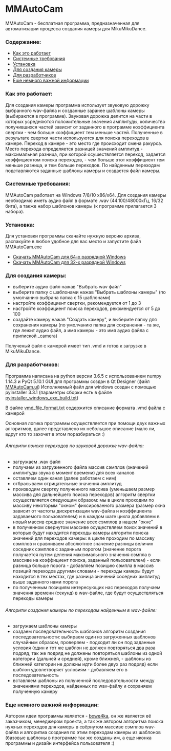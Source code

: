# MMAutoCam

MMAutoCam - бесплатная программа, предназначенная для
автоматизации процесса создания камеры для MikuMikuDance.

### Содержание:

- [Как это работает](#Как-это-работает)
- [Системные требования](#Системные-требования)
- [Установка](#Установка)
- [Для создания камеры](#Для-создания-камеры)
- [Для разработчиков](#Для-разработчиков)
- [Еше немного важной информации](#Еще-немного-важной-информации)

### Как это работает:

Для создания камеры программа использует звуковую дорожку выбранного wav-файла
и созданные заранее шаблоны камеры (выбираются в программе).
Звуковая дорожка делится на части в которых усредняются положительные значения амплитуды,
количество получившихся частей зависит от заданного в программе коэффициента свертки -
чем больше коэффициент тем меньше частей. Полученные в результате свертки части используются
для поиска переходов в камере.
Переход в камере - это место где происходит смена ракурса.
Место перехода определяется разницей значений амплитуд - максимальная разница, при которой осушествляется переход,
задается коэффициентом поиска переходов, - чем больше этот коэффициент тем меньше разница, и тем больше переходов.
По найденным переходам подставляются заданные шаблоны камеры и создается файл камеры.

### Системные требования:

ММAutoCam работает на Windows 7/8/10 x86/x64.
Для создания камеры необходимо иметь аудио файл в формате .wav (44.100/48000кГц, 16/32 бита),
а также набор шаблонов камеры (к программе прилагается 3 набора).

### Установка:

Для установки программы скачайте нужную версию архива, распакуйте в любое удобное для вас место
и запустите файл MMAutoCam.exe

- [Скачать MMAutoCam для 64-х разрядной Windows](https://github.com/weirdbrume/MMAutoCam/tree/master/bin/MMAutoCam_x64.rar)
- [Скачать MMAutoCam для 32-х разрядной Windows](https://github.com/weirdbrume/MMAutoCam/tree/master/bin/MMAutoCam_x86.rar)

### Для создания камеры:

- выберите аудио файл нажав "Выбрать wav файл"
- выберите папку с шаблонами нажав "Выбрать шаблоны камеры" (по умолчанию выбрана папка с 15 шаблонами)
- настройте коэффициент свертки, рекомендуется от 1 до 3
- настройте коэффициент поиска переходов, рекомендуется от 5 до 100
- создайте камеру нажав "Создать камеру", и выберите папку для сохранения камеры (по умолчанию папка для
  сохранения - та же, где лежит аудио файл, а имя камеры - это имя аудио файла с припиской _camera)

Полученый файл с камерой имеет тип .vmd и готов к загрузке в MikuMikuDance.

### Для разработчиков:

Программа написана на python версии 3.6.5 с использованием numpy 1.14.3 и PyQt 5.10.1
GUI для программы создан в Qt Designer (файл [MMAutoCam.ui](https://github.com/weirdbrume/MMAutoCam/blob/master/MMAutoCam.ui))
Исполняемый файл для windows создан с помощью pyinstaller 3.3.1 (параметры сборки есть в файле [pyinstaller_windows_exe_build.txt](https://github.com/weirdbrume/MMAutoCam/blob/master/pyinstaller_windows_exe_build.txt))

В файле [vmd_file_format.txt](https://github.com/weirdbrume/MMAutoCam/blob/master/vmd_file_format.txt) содержится описание формата .vmd файла с камерой

Основная логика программы осуществляется при помощи двух важных алгоритмов, далее
представлено их небольшое описание (мало ли, вдруг кто то захочет в этом поразбираться :)

###### Алгоритм поиска переходов по звуковой дорожке wav-файла:

- загружаем .wav файл
- получаем из загруженного файла массив сэмплов (значений амплитуды звука в момент времени) для всех каналов
- оставляем один канал (далее работаем с ним)
- отбрасываем отрицательные значения амплитуд
- производим свертку полученного массива (уменьшаем размер массива для дальнейшего поиска переходов)
  алгоритм свертки осуществляется следующим образом: мы в цикле проходим по массиву некоторым "окном" фиксированного
  размера (размер окна зависит от частоты дискретизации wav-файла и коэффициента задаваемого пользователем)
  и в каждом шаге цикла добавляем в новый массив среднее значение всех сэмплов в нашем "окне"
- в полученном свернутом массиве осуществляем поиск значений в которых будут находится переходы камеры
  алгоритм поиска значений для переходов камеры: в цикле проходим по массиву сэмплов и сравниваем
  абсолютное значение разницы величин соседних сэмплов с заданным порогом (значение порога получается путем
  деления максимального значения сэмпла в массиве на коэффициент поиска, заданный пользователем) - если
  разница больше порога - добавляем позицию сэмпла в массив позиций переходов
  другими словами - переходы камеры будут находится в тех местах, где разница значений соседних амплитуд
  выше заданного нами порога
- по полученным позициям интересующих нас переходов получаем значения времени (секунд) в wav-файле, где
  будут осуществляться переходы камеры

###### Алгоритм создания камеры по переходам найденным в wav-файле:

- загружаем шаблоны камеры
- создаем последовательность шаблонов
  алгоритм создания последовательности: выбираем один из загруженных шаблонов случайным образом,
  проверяем - подходит ли он под заданные условия (один и тот же шаблон не должен повторяться
  два раза подряд, так же подряд не должены повторяться шаблоны из одной категории (дальней и
  средней), кроме ближней, -  шаблоны из ближней категории не должны идти более двух раз подряд)
  если шаблон удовлетворяет условиям - добавляем его в последовательность
- вставляем шаблоны из полученной последовательности между значениями переходов, найденных по wav-файлу
  и сохраняем полученную камеру

### Еще немного важной информации:

Автором идеи программы является - [bowe4ka](https://www.youtube.com/user/bowe4ka), он же является её заказчиком,
менеджером проекта, а так же автором алгоритма поиска нужных переходов для камеры в свёрнутом массиве
сэмплов wav-файла и алгоритма создания по этим переходам камеры из шаблонов (базовые шаблоны в программе
так же созданы им, а еще иконка программы и дизайн интерфейса пользователя :)

